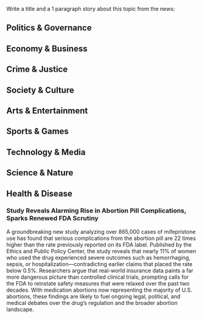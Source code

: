 Write a title and a 1 paragraph story about this topic from the news:

## Politics & Governance

## Economy & Business

## Crime & Justice

## Society & Culture

## Arts & Entertainment

## Sports & Games

## Technology & Media

## Science & Nature

## Health & Disease

### Study Reveals Alarming Rise in Abortion Pill Complications, Sparks Renewed FDA Scrutiny

A groundbreaking new study analyzing over 865,000 cases of mifepristone use has found that serious complications from the abortion pill are 22 times higher than the rate previously reported on its FDA label. Published by the Ethics and Public Policy Center, the study reveals that nearly 11% of women who used the drug experienced severe outcomes such as hemorrhaging, sepsis, or hospitalization—contradicting earlier claims that placed the rate below 0.5%. Researchers argue that real-world insurance data paints a far more dangerous picture than controlled clinical trials, prompting calls for the FDA to reinstate safety measures that were relaxed over the past two decades. With medication abortions now representing the majority of U.S. abortions, these findings are likely to fuel ongoing legal, political, and medical debates over the drug’s regulation and the broader abortion landscape.

